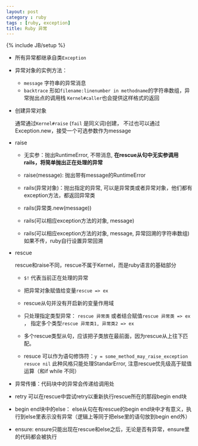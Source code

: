 ```yaml
---
layout: post
category : ruby
tags : [ruby, exception]
title: Ruby 异常
---
```

{% include JB/setup %}

* 所有异常都继承自类`Exception`

* 异常对象的实例方法：

  * `message` 字符串的异常消息
  * `backtrace` 形如`filename:linenumber in methodname`的字符串数组，异常抛出点的调用栈
    `Kernel#caller`也会提供这样格式的返回

* 创建异常对象

  通常通过`Kernel#raise` (`fail` 是同义词)创建， 不过也可以通过Exception.new，接受一个可选参数作为message

* raise

  * 无实参：抛出RuntimeError, 不带消息, **在rescue从句中无实参调用rails，将简单抛出正在处理的异常**

  * raise(message): 抛出带有message的RuntimeError

  * rails(异常对象)：抛出指定的异常, 可以是异常类或者异常对象，他们都有exception方法，都返回异常类

  * rails(异常类.new(message))

  * rails(可以相应exception方法的对象, message)

  * rails(可以相应exception方法的对象, message, 异常回溯的字符串数组) 如果不传，ruby自行设置异常回溯


* rescue

  rescue和raise不同，rescue不属于Kernel，而是ruby语言的基础部分

  * `$!` 代表当前正在处理的异常

  * 把异常对象赋值给变量`rescue => ex `

  * rescue从句并没有开启新的变量作用域

  * 只处理指定类型异常： `rescue 异常类` 或者结合赋值`rescue 异常类 => ex `， 指定多个类型`rescue 异常类1, 异常类2 => ex `

  * 多个rescue类型从句，应该把子类放在最前面，因为rescue从上往下匹配。

  * resuce 可以作为语句修饰符：`y = some_method_may_raise_exception resuce nil` 此种风格只能处理StandarError, 注意rescue优先级高于赋值运算（和if while 不同）

* 异常传播：代码块中的异常会传递给调用处

* retry 可以在rescue中尝试retry以重新执行rescue所在的那段begin end块

* begin end块中的else： else从句在有rescue的begin end块中才有意义，执行到else里表示没有异常（逻辑上等同于把else里的语句放到begin end外）

* ensure: ensure只能出现在rescue和else之后，无论是否有异常，ensure里的代码都会被执行


